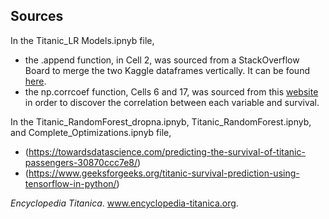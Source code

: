 ## Sources
In the Titanic_LR Models.ipnyb file, 
  - the .append function, in Cell 2, was sourced from a StackOverflow Board to merge the two Kaggle dataframes vertically. It can be found [here](https://stackoverflow.com/questions/41181779/merging-2-dataframes-vertically).
  - the np.corrcoef function, Cells 6 and 17, was sourced from this [website](https://www.geeksforgeeks.org/exploring-correlation-in-python/) in order to discover the correlation between each variable and survival.
    
In the Titanic_RandomForest_dropna.ipnyb, Titanic_RandomForest.ipnyb, and Complete_Optimizations.ipnyb file,
  - (https://towardsdatascience.com/predicting-the-survival-of-titanic-passengers-30870ccc7e8/)
  - (https://www.geeksforgeeks.org/titanic-survival-prediction-using-tensorflow-in-python/)
       
_Encyclopedia Titanica_. www.encyclopedia-titanica.org.
